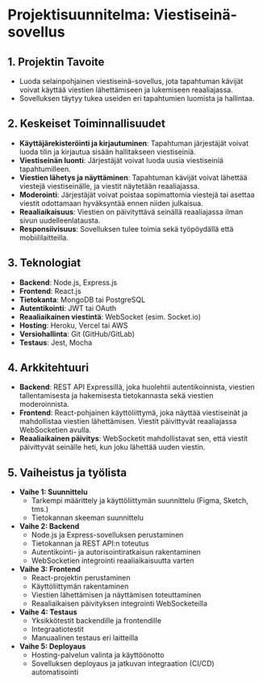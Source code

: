 # Projektisuunnitelma: Viestiseinä-sovellus

## 1. Projektin Tavoite
- Luoda selainpohjainen viestiseinä-sovellus, jota tapahtuman kävijät voivat käyttää viestien lähettämiseen ja lukemiseen reaaliajassa.
- Sovelluksen täytyy tukea useiden eri tapahtumien luomista ja hallintaa.

## 2. Keskeiset Toiminnallisuudet
- **Käyttäjärekisteröinti ja kirjautuminen**: Tapahtuman järjestäjät voivat luoda tilin ja kirjautua sisään hallitakseen viestiseiniä.
- **Viestiseinän luonti**: Järjestäjät voivat luoda uusia viestiseiniä tapahtumilleen.
- **Viestien lähetys ja näyttäminen**: Tapahtuman kävijät voivat lähettää viestejä viestiseinälle, ja viestit näytetään reaaliajassa.
- **Moderointi**: Järjestäjät voivat poistaa sopimattomia viestejä tai asettaa viestit odottamaan hyväksyntää ennen niiden julkaisua.
- **Reaaliaikaisuus**: Viestien on päivityttävä seinällä reaaliajassa ilman sivun uudelleenlatausta.
- **Responsiivisuus**: Sovelluksen tulee toimia sekä työpöydällä että mobiililaitteilla.

## 3. Teknologiat
- **Backend**: Node.js, Express.js
- **Frontend**: React.js
- **Tietokanta**: MongoDB tai PostgreSQL
- **Autentikointi**: JWT tai OAuth
- **Reaaliaikainen viestintä**: WebSocket (esim. Socket.io)
- **Hosting**: Heroku, Vercel tai AWS
- **Versiohallinta**: Git (GitHub/GitLab)
- **Testaus**: Jest, Mocha

## 4. Arkkitehtuuri
- **Backend**: REST API Expressillä, joka huolehtii autentikoinnista, viestien tallentamisesta ja hakemisesta tietokannasta sekä viestien moderoinnista.
- **Frontend**: React-pohjainen käyttöliittymä, joka näyttää viestiseinät ja mahdollistaa viestien lähettämisen. Viestit päivittyvät reaaliajassa WebSocketien avulla.
- **Reaaliaikainen päivitys**: WebSocketit mahdollistavat sen, että viestit päivittyvät seinälle heti, kun joku lähettää uuden viestin.

## 5. Vaiheistus ja työlista
- **Vaihe 1: Suunnittelu**
  - Tarkempi määrittely ja käyttöliittymän suunnittelu (Figma, Sketch, tms.)
  - Tietokannan skeeman suunnittelu
- **Vaihe 2: Backend**
  - Node.js ja Express-sovelluksen perustaminen
  - Tietokannan ja REST API:n toteutus
  - Autentikointi- ja autorisointiratkaisun rakentaminen
  - WebSocketien integrointi reaaliaikaisuutta varten
- **Vaihe 3: Frontend**
  - React-projektin perustaminen
  - Käyttöliittymän rakentaminen
  - Viestien lähettämisen ja näyttämisen toteuttaminen
  - Reaaliaikaisen päivityksen integrointi WebSocketeilla
- **Vaihe 4: Testaus**
  - Yksikkötestit backendille ja frontendille
  - Integraatiotestit
  - Manuaalinen testaus eri laitteilla
- **Vaihe 5: Deployaus**
  - Hosting-palvelun valinta ja käyttöönotto
  - Sovelluksen deployaus ja jatkuvan integraation (CI/CD) automatisointi
